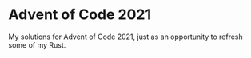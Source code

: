 # Advent of Code 2021

My solutions for Advent of Code 2021, just as an opportunity to refresh some of my Rust.
